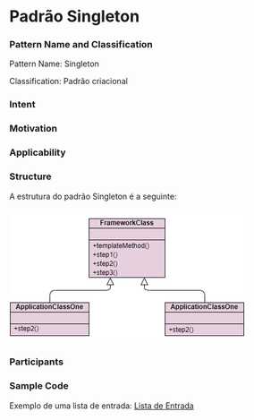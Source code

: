 # Padrão Singleton

### Pattern Name and Classification

Pattern Name: Singleton

Classification: Padrão criacional

### Intent



### Motivation



### Applicability



### Structure

A estrutura do padrão Singleton é a seguinte:

![imagem](https://github.com/10Daniele/Padroes_Projeto/blob/master/TemplateMethod/Structure.png)

### Participants



### Sample Code

Exemplo de uma lista de entrada: [Lista de Entrada](https://github.com/10Daniele/Padroes_Projeto/tree/master/Singleton/ListaEntrada)
